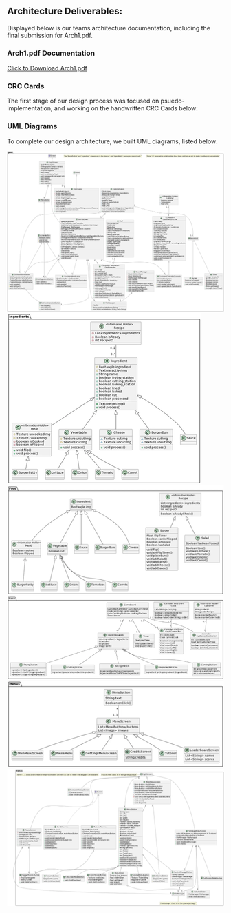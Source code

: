 <h2> Architecture Deliverables:</h2>
<p> Displayed below is our teams architecture documentation, including the final submission for Arch1.pdf.</p>
<h3>Arch1.pdf Documentation</h3>
<a href="Arch1.pdf" download>Click to Download Arch1.pdf</a>
<h3>CRC Cards</h3>
<p>The first stage of our design process was focused on psuedo-implementation, and working on the handwritten CRC Cards below:</p>
<h3>UML Diagrams</h3>
<p> To complete our design architecture, we built UML diagrams, listed below:</p>
  <img src="assets/img/diagram1.png" alt="Architecture Image">
      <img src="assets/img/diagram2.png" alt="Architecture Image">
      <img src="assets/img/diagram3.png" alt="Architecture Image">
      <img src="assets/img/diagram4.png" alt="Architecture Image">
      <img src="assets/img/diagram5.png" alt="Architecture Image">
      <img src="assets/img/diagram6.png" alt="Architecture Image">


